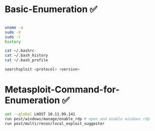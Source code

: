 # Basic-Enumeration ✅
```bash

uname -a
sudo -V
sudo -l
history

cat ~/.bashrc
cat ~/.bash_history
cat ~/.bash_profile

searchsploit <protocol> <version>
```

# Metasploit-Command-for-Enumeration ✅
```bash
set --global LHOST 10.11.99.141
run post/windows/manage/enable_rdp # open and enable windows rdp  
run post/multi/recon/local_exploit_suggester
```

